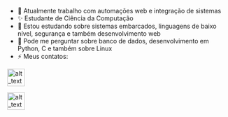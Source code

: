 - 🔭 Atualmente trabalho com automações web e integração de sistemas
- ✨ Estudante de Ciência da Computação
- 🌱 Estou estudando sobre sistemas embarcados, linguagens de baixo nível, segurança e também desenvolvimento web
- 💬 Pode me perguntar sobre banco de dados, desenvolvimento em Python, C e também sobre Linux
- ⚡ Meus contatos:


[<img alt="alt_text" width="40px" src="[images/image.PNG](https://img.shields.io/badge/LinkedIn-0077B5?style=for-the-badge&logo=linkedin&logoColor=white)" />]([https://www.linkedin.com/in/arthur-rodrigues808])

[<img alt="alt_text" width="40px" src="[images/image.PNG](	https://img.shields.io/badge/YouTube-FF0000?style=for-the-badge&logo=youtube&logoColor=white)" />]([https://www.youtube.com/@heartzJnhQ])



